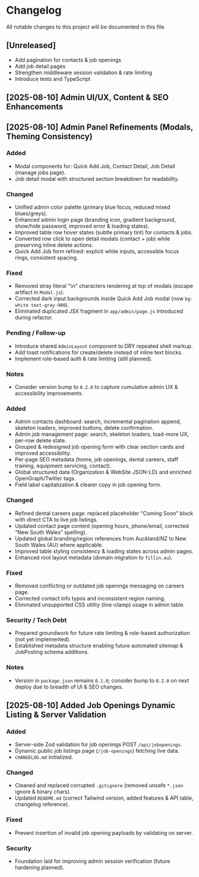 # Changelog

All notable changes to this project will be documented in this file.

## [Unreleased]

- Add pagination for contacts & job openings
- Add job detail pages
- Strengthen middleware session validation & rate limiting
- Introduce tests and TypeScript

## [2025-08-10] Admin UI/UX, Content & SEO Enhancements

## [2025-08-10] Admin Panel Refinements (Modals, Theming Consistency)

### Added

- Modal components for: Quick Add Job, Contact Detail, Job Detail (manage jobs page).
- Job detail modal with structured section breakdown for readability.

### Changed

- Unified admin color palette (primary blue focus, reduced mixed blues/greys).
- Enhanced admin login page (branding icon, gradient background, show/hide password, improved error & loading states).
- Improved table row hover states (subtle primary tint) for contacts & jobs.
- Converted row click to open detail modals (contact + job) while preserving inline delete actions.
- Quick Add Job form refined: explicit white inputs, accessible focus rings, consistent spacing.

### Fixed

- Removed stray literal "\\n" characters rendering at top of modals (escape artifact in `Modal.js`).
- Corrected dark input backgrounds inside Quick Add Job modal (now `bg-white text-gray-900`).
- Eliminated duplicated JSX fragment in `app/admin/page.js` introduced during refactor.

### Pending / Follow-up

- Introduce shared `AdminLayout` component to DRY repeated shell markup.
- Add toast notifications for create/delete instead of inline text blocks.
- Implement role-based auth & rate limiting (still planned).

### Notes

- Consider version bump to `0.2.0` to capture cumulative admin UX & accessibility improvements.

### Added

- Admin contacts dashboard: search, incremental pagination append, skeleton loaders, improved buttons, delete confirmation.
- Admin job management page: search, skeleton loaders, load-more UX, per-row delete state.
- Grouped & redesigned job opening form with clear section cards and improved accessibility.
- Per-page SEO metadata (home, job openings, dental careers, staff training, equipment servicing, contact).
- Global structured data (Organization & WebSite JSON-LD) and enriched OpenGraph/Twitter tags.
- Field label capitalization & clearer copy in job opening form.

### Changed

- Refined dental careers page: replaced placeholder “Coming Soon” block with direct CTA to live job listings.
- Updated contact page content (opening hours, phone/email, corrected “New South Wales” spelling).
- Updated global branding/region references from Auckland/NZ to New South Wales (AU) where applicable.
- Improved table styling consistency & loading states across admin pages.
- Enhanced root layout metadata (domain migration to `fillin.au`).

### Fixed

- Removed conflicting or outdated job openings messaging on careers page.
- Corrected contact info typos and inconsistent region naming.
- Eliminated unsupported CSS utility (line-clamp) usage in admin table.

### Security / Tech Debt

- Prepared groundwork for future rate limiting & role-based authorization (not yet implemented).
- Established metadata structure enabling future automated sitemap & JobPosting schema additions.

### Notes

- Version in `package.json` remains `0.1.0`; consider bump to `0.2.0` on next deploy due to breadth of UI & SEO changes.

## [2025-08-10] Added Job Openings Dynamic Listing & Server Validation

### Added

- Server-side Zod validation for job openings POST `/api/jobopenings`.
- Dynamic public job listings page (`/job-openings`) fetching live data.
- `CHANGELOG.md` initialized.

### Changed

- Cleaned and replaced corrupted `.gitignore` (removed unsafe `*.json` ignore & binary chars).
- Updated `README.md` (correct Tailwind version, added features & API table, changelog reference).

### Fixed

- Prevent insertion of invalid job opening payloads by validating on server.

### Security

- Foundation laid for improving admin session verification (future hardening planned).
